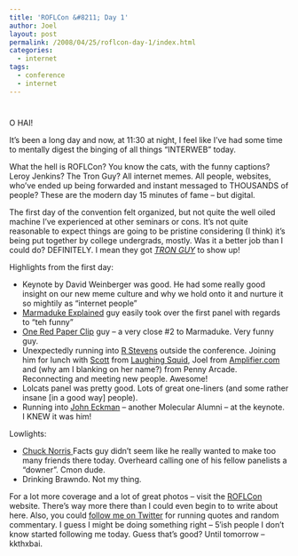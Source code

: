 ```yaml
---
title: 'ROFLCon &#8211; Day 1'
author: Joel
layout: post
permalink: /2008/04/25/roflcon-day-1/index.html
categories:
  - internet
tags:
  - conference
  - internet
---
```

# 

O HAI!

It’s been a long day and now, at 11:30 at night, I feel like I’ve had some time to mentally digest the binging of all things “INTERWEB” today.

What the hell is ROFLCon? You know the cats, with the funny captions? Leroy Jenkins? The Tron Guy? All internet memes. All people, websites, who’ve ended up being forwarded and instant messaged to THOUSANDS of people? These are the modern day 15 minutes of fame – but digital.

The first day of the convention felt organized, but not quite the well oiled machine I’ve experienced at other seminars or cons. It’s not quite reasonable to expect things are going to be pristine considering (I think) it’s being put together by college undergrads, mostly. Was it a better job than I could do? DEFINITELY. I mean they got *[TRON GUY][1]* to show up!

 [1]: https://www.tronguy.net/

Highlights from the first day:

*   Keynote by David Weinberger was good. He had some really good insight on our new meme culture and why we hold onto it and nurture it so mightily as “internet people”
*   [Marmaduke Explained][2] guy easily took over the first panel with regards to “teh funny”
*   [One Red Paper Clip][3] guy – a very close #2 to Marmaduke. Very funny guy.
*   Unexpectedly running into [R Stevens][4] outside the conference. Joining him for lunch with [Scott][5] from [Laughing Squid][6], Joel from [Amplifier.com][7] and (why am I blanking on her name?) from Penny Arcade. Reconnecting and meeting new people. Awesome!
*   Lolcats panel was pretty good. Lots of great one-liners (and some rather insane [in a good way] people).
*   Running into [John Eckman][8] – another Molecular Alumni – at the keynote. I KNEW it was him!

 [2]: https://marmadukeexplained.blogspot.com/
 [3]: https://oneredpaperclip.blogspot.com/
 [4]: https://dieselsweeties.com
 [5]: https://www.flickr.com/photos/bre/2322667188/
 [6]: https://laughingsquid.com/
 [7]: https://amplifier.com
 [8]: https://www.openparenthesis.org/

Lowlights:

*   [Chuck Norris ][9]Facts guy didn’t seem like he really wanted to make too many friends there today. Overheard calling one of his fellow panelists a “downer”. Cmon dude.
*   Drinking Brawndo. Not my thing.

 [9]: https://www.chucknorrisfacts.com/

For a lot more coverage and a lot of great photos – visit the [ROFLCon][10] website. There’s way more there than I could even begin to to write about here. Also, you could [follow me on Twitter][11] for running quotes and random commentary. I guess I might be doing something right – 5′ish people I don’t know started following me today. Guess that’s good? Until tomorrow – kkthxbai.

 [10]: https://roflcon.org
 [11]: https://twitter.com/jayroh
